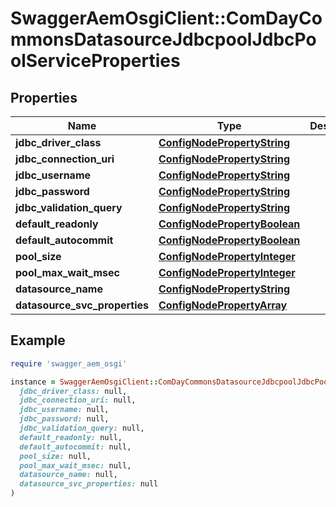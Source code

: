 # SwaggerAemOsgiClient::ComDayCommonsDatasourceJdbcpoolJdbcPoolServiceProperties

## Properties

| Name | Type | Description | Notes |
| ---- | ---- | ----------- | ----- |
| **jdbc_driver_class** | [**ConfigNodePropertyString**](ConfigNodePropertyString.md) |  | [optional] |
| **jdbc_connection_uri** | [**ConfigNodePropertyString**](ConfigNodePropertyString.md) |  | [optional] |
| **jdbc_username** | [**ConfigNodePropertyString**](ConfigNodePropertyString.md) |  | [optional] |
| **jdbc_password** | [**ConfigNodePropertyString**](ConfigNodePropertyString.md) |  | [optional] |
| **jdbc_validation_query** | [**ConfigNodePropertyString**](ConfigNodePropertyString.md) |  | [optional] |
| **default_readonly** | [**ConfigNodePropertyBoolean**](ConfigNodePropertyBoolean.md) |  | [optional] |
| **default_autocommit** | [**ConfigNodePropertyBoolean**](ConfigNodePropertyBoolean.md) |  | [optional] |
| **pool_size** | [**ConfigNodePropertyInteger**](ConfigNodePropertyInteger.md) |  | [optional] |
| **pool_max_wait_msec** | [**ConfigNodePropertyInteger**](ConfigNodePropertyInteger.md) |  | [optional] |
| **datasource_name** | [**ConfigNodePropertyString**](ConfigNodePropertyString.md) |  | [optional] |
| **datasource_svc_properties** | [**ConfigNodePropertyArray**](ConfigNodePropertyArray.md) |  | [optional] |

## Example

```ruby
require 'swagger_aem_osgi'

instance = SwaggerAemOsgiClient::ComDayCommonsDatasourceJdbcpoolJdbcPoolServiceProperties.new(
  jdbc_driver_class: null,
  jdbc_connection_uri: null,
  jdbc_username: null,
  jdbc_password: null,
  jdbc_validation_query: null,
  default_readonly: null,
  default_autocommit: null,
  pool_size: null,
  pool_max_wait_msec: null,
  datasource_name: null,
  datasource_svc_properties: null
)
```

